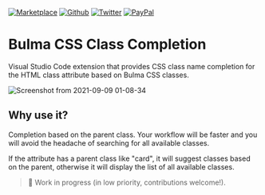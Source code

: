 [![Marketplace](https://img.shields.io/visual-studio-marketplace/i/reliutg.bulma-css-class-completion)](https://marketplace.visualstudio.com/items?itemName=reliutg.bulma-css-class-completion)
[![Github](https://img.shields.io/github/stars/eliutgon/bulma-css-class-completion?style=social)](https://github.com/eliutgon/bulma-css-class-completion)
[![Twitter](https://img.shields.io/twitter/follow/eliutgon?style=social)](https://twitter.com/eliutgon)
[![PayPal](https://img.shields.io/badge/paypal-%240-blue)](https://www.paypal.com/paypalme/reliutg)

# Bulma CSS Class Completion

Visual Studio Code extension that provides CSS class name completion for the HTML class attribute based on Bulma CSS classes.

![Screenshot from 2021-09-09 01-08-34](https://user-images.githubusercontent.com/63687573/132598216-e1a14965-1f5d-4e07-9ebc-b75bc076bfd5.png)

## Why use it?

Completion based on the parent class. Your workflow will be faster and you will avoid the headache of searching for all available classes.

If the attribute has a parent class like "card", it will suggest classes based on the parent, otherwise it will display the list of all available classes.

> 🚧 Work in progress (in low priority, contributions welcome!).
